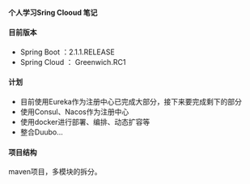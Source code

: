 #### 个人学习Sring Clooud 笔记

#### 目前版本

 - Spring Boot ：2.1.1.RELEASE
- Spring Cloud ： Greenwich.RC1

#### 计划

- 目前使用Eureka作为注册中心已完成大部分，接下来要完成剩下的部分
- 使用Consul、Nacos作为注册中心
- 使用docker进行部署、编排、动态扩容等
- 整合Duubo...

#### 项目结构

maven项目，多模块的拆分。
